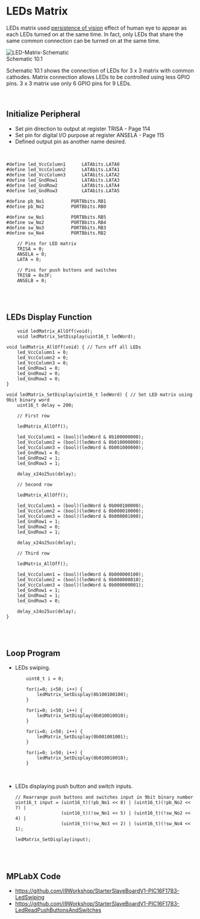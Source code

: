 # LEDs Matrix
LEDs matrix used [persistence of vision](https://en.wikipedia.org/wiki/Persistence_of_vision) effect of human eye to appear as each LEDs turned on at the same time. 
In fact, only LEDs that share the same common connection can be turned on at the same time.
<br/>

![LED-Matrix-Schematic](https://github.com/user-attachments/assets/e9a5025c-eb2d-4959-af3a-1a166a27fa6a)
<br/>
Schematic 10.1

Schematic 10.1 shows the connection of LEDs for 3 x 3 matrix with common cathodes. Matrix connection allows LEDs to be controlled using less GPIO pins. 3 x 3 matrix use only 6 GPIO pins for 9 LEDs.
<br/>

<br/>

## Initialize Peripheral

* Set pin direction to output at register TRISA - Page 114
* Set pin for digital I/O purpose at register ANSELA - Page 115
* Defined output pin as another name desired.
<br/>

```
#define led_VccColumn1      LATAbits.LATA0
#define led_VccColumn2      LATAbits.LATA1
#define led_VccColumn3      LATAbits.LATA2
#define led_GndRow1         LATAbits.LATA3
#define led_GndRow2         LATAbits.LATA4
#define led_GndRow3         LATAbits.LATA5
    
#define pb_No1          PORTBbits.RB1
#define pb_No2          PORTBbits.RB0
    
#define sw_No1          PORTBbits.RB5
#define sw_No2          PORTBbits.RB4
#define sw_No3          PORTBbits.RB3
#define sw_No4          PORTBbits.RB2
```

```
    // Pins for LED matrix
    TRISA = 0;
    ANSELA = 0;
    LATA = 0;
    
    // Pins for push buttons and switches
    TRISB = 0x3F;
    ANSELB = 0;
```
<br/>

<br/>

## LEDs Display Function

```
    void ledMatrix_AllOff(void);
    void ledMatrix_SetDisplay(uint16_t ledWord);
```

```
void ledMatrix_AllOff(void) { // Turn off all LEDs
    led_VccColumn1 = 0;
    led_VccColumn2 = 0;
    led_VccColumn3 = 0;
    led_GndRow1 = 0;
    led_GndRow2 = 0;
    led_GndRow3 = 0;
}

void ledMatrix_SetDisplay(uint16_t ledWord) { // Set LED matrix using 9bit binary word
    uint16_t delay = 200;
    
    // First row
    
    ledMatrix_AllOff();
    
    led_VccColumn1 = (bool)(ledWord & 0b100000000);
    led_VccColumn2 = (bool)(ledWord & 0b010000000);
    led_VccColumn3 = (bool)(ledWord & 0b001000000);
    led_GndRow1 = 0;
    led_GndRow2 = 1;
    led_GndRow3 = 1;
    
    delay_x24o25us(delay);
    
    // Second row
    
    ledMatrix_AllOff();
    
    led_VccColumn1 = (bool)(ledWord & 0b000100000);
    led_VccColumn2 = (bool)(ledWord & 0b000010000);
    led_VccColumn3 = (bool)(ledWord & 0b000001000);
    led_GndRow1 = 1;
    led_GndRow2 = 0;
    led_GndRow3 = 1;
    
    delay_x24o25us(delay);
    
    // Third row
    
    ledMatrix_AllOff();
    
    led_VccColumn1 = (bool)(ledWord & 0b000000100);
    led_VccColumn2 = (bool)(ledWord & 0b000000010);
    led_VccColumn3 = (bool)(ledWord & 0b000000001);
    led_GndRow1 = 1;
    led_GndRow2 = 1;
    led_GndRow3 = 0;
    
    delay_x24o25us(delay);
}
```
<br/>

<br/>

## Loop Program

* LEDs swiping.
  ```
      uint8_t i = 0;
      
      for(i=0; i<50; i++) {
          ledMatrix_SetDisplay(0b100100100);
      }
      
      for(i=0; i<50; i++) {
          ledMatrix_SetDisplay(0b010010010);
      }
      
      for(i=0; i<50; i++) {
          ledMatrix_SetDisplay(0b001001001);
      }
      
      for(i=0; i<50; i++) {
          ledMatrix_SetDisplay(0b010010010);
      }
  ```
<br/>

* LEDs displaying push button and switch inputs.
  ```
  // Rearrange push buttons and switches input in 9bit binary number
  uint16_t input = (uint16_t)(!pb_No1 << 8) | (uint16_t)(!pb_No2 << 7) |
                   (uint16_t)(!sw_No1 << 5) | (uint16_t)(!sw_No2 << 4) |
                   (uint16_t)(!sw_No3 << 2) | (uint16_t)(!sw_No4 << 1);
  
  ledMatrix_SetDisplay(input);
  ```
<br/>

<br/>

## MPLabX Code

* https://github.com/i9Workshop/StarterSlaveBoardV1-PIC16F1783-LedSwiping
* https://github.com/i9Workshop/StarterSlaveBoardV1-PIC16F1783-LedReadPushButtonsAndSwitches
<br/>

<br/>
